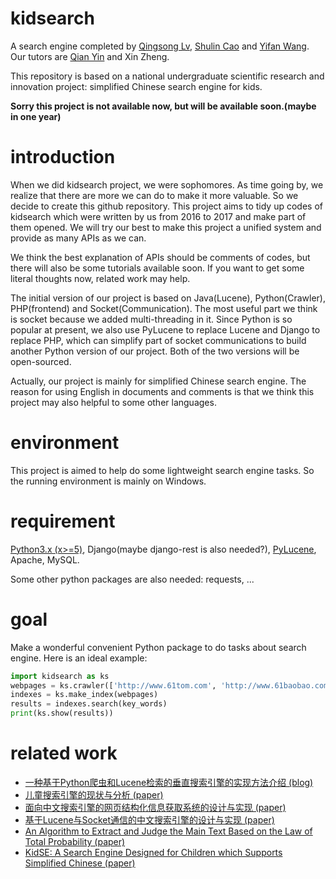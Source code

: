 # kidsearch
A search engine completed by [Qingsong Lv](https://github.com/1049451037), [Shulin Cao](https://github.com/ShulinCao) and [Yifan Wang](https://github.com/wangyifan0202). Our tutors are [Qian Yin](https://github.com/bnuyinqian) and Xin Zheng.

This repository is based on a national undergraduate scientific research and innovation project: simplified Chinese search engine for kids.

__Sorry this project is not available now, but will be available soon.(maybe in one year)__

# introduction
When we did kidsearch project, we were sophomores. As time going by, we realize that there are more we can do to make it more valuable. 
So we decide to create this github repository. This project aims to tidy up codes of kidsearch which were written by us from 2016 to 2017 and make part of them opened. 
We will try our best to make this project a unified system and provide as many APIs as we can.

We think the best explanation of APIs should be comments of codes, but there will also be some tutorials available soon. 
If you want to get some literal thoughts now, related work may help. 

The initial version of our project is based on Java(Lucene), Python(Crawler), PHP(frontend) and Socket(Communication). The most useful part we think is socket because we added multi-threading in it. 
Since Python is so popular at present, we also use PyLucene to replace Lucene and Django to replace PHP, which can simplify part of socket communications to build another Python version of our project.
Both of the two versions will be open-sourced.

Actually, our project is mainly for simplified Chinese search engine. The reason for using English in documents and comments is that we think this project may also helpful to some other languages.

# environment
This project is aimed to help do some lightweight search engine tasks. So the running environment is mainly on Windows.

# requirement
[Python3.x (x>=5)](https://www.python.org/downloads/release/python-351/), Django(maybe django-rest is also needed?), [PyLucene](http://lucene.apache.org/pylucene/), Apache, MySQL.

Some other python packages are also needed: requests, ...

# goal
Make a wonderful convenient Python package to do tasks about search engine. Here is an ideal example:
```python
import kidsearch as ks
webpages = ks.crawler(['http://www.61tom.com', 'http://www.61baobao.com/'], max_page=1000, max_depth=10)
indexes = ks.make_index(webpages)
results = indexes.search(key_words)
print(ks.show(results))
```

# related work
* [一种基于Python爬虫和Lucene检索的垂直搜索引擎的实现方法介绍 (blog)](http://www.cnblogs.com/itlqs/p/6797789.html)
* [儿童搜索引擎的现状与分析 (paper)](http://www.cqvip.com/QK/71889x/201703/epub1000000740663.html)
* [面向中文搜索引擎的网页结构化信息获取系统的设计与实现 (paper)](http://kns.cnki.net/KCMS/detail/detail.aspx?dbcode=CJFQ&dbname=CJFDLAST2017&filename=XXDL201623077&uid=WEEvREcwSlJHSldRa1FhdXNXYXFuemdtMThHRVFnUkIxM2VzUlpBWitJZz0=$9A4hF_YAuvQ5obgVAqNKPCYcEjKensW4ggI8Fm4gTkoUKaID8j8gFw!!&v=MDEwOTNJOUNZNFI4ZVgxTHV4WVM3RGgxVDNxVHJXTTFGckNVUkwyZVorZHFGeS9nVTcvS1BUWFBZckc0SDlmT3I=)
* [基于Lucene与Socket通信的中文搜索引擎的设计与实现 (paper)](http://kns.cnki.net/KCMS/detail/detail.aspx?dbcode=CJFQ&dbname=CJFDLAST2017&filename=WDZC201707036&uid=WEEvREcwSlJHSldRa1FhdXNXYXFuemdtMThHRVFnUkIxM2VzUlpBWitJZz0=$9A4hF_YAuvQ5obgVAqNKPCYcEjKensW4ggI8Fm4gTkoUKaID8j8gFw!!&v=MDU0MzExVDNxVHJXTTFGckNVUkwyZVorZHFGeS9nVTdyT01pblJiYkc0SDliTXFJOUdZb1I4ZVgxTHV4WVM3RGg=)
* [An Algorithm to Extract and Judge the Main Text Based on the Law of Total Probability (paper)](https://www.researchgate.net/publication/318391632_An_Algorithm_to_Extract_and_Judge_the_Main_Text_Based_on_the_Law_of_Total_Probability)
* [KidSE: A Search Engine Designed for Children which Supports Simplified Chinese (paper)](https://www.researchgate.net/publication/318390755_KidSE_A_Search_Engine_Designed_for_Children_which_Supports_Simplified_Chinese?ev=publicSearchHeader&_sg=aeB0tyixJT-V8czBLUB3qQWfRW1F2qUa2-l93CjHO6Eqaask2Jyy78awh83_nwXKzN3Hrt8_bNJQ0xA)
